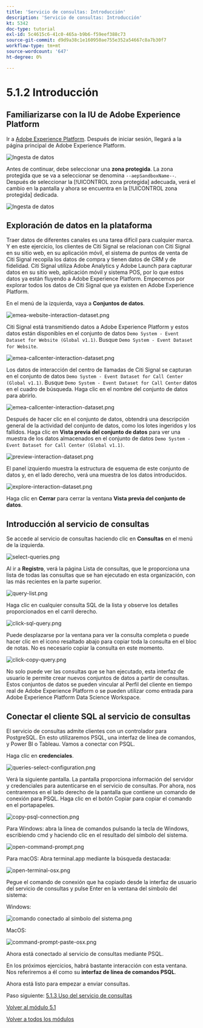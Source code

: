 ```yaml
---
title: 'Servicio de consultas: Introducción'
description: 'Servicio de consultas: Introducción'
kt: 5342
doc-type: tutorial
exl-id: 5c4615c6-41c0-465a-b9b6-f59eef388c73
source-git-commit: d9d9a38c1e160950ae755e352a54667c8a7b30f7
workflow-type: tm+mt
source-wordcount: '647'
ht-degree: 0%

---
```


# 5.1.2 Introducción

## Familiarizarse con la IU de Adobe Experience Platform

Ir a [Adobe Experience Platform](https://experience.adobe.com/platform). Después de iniciar sesión, llegará a la página principal de Adobe Experience Platform.

![Ingesta de datos](./../../../modules/datacollection/module1.2/images/home.png)

Antes de continuar, debe seleccionar una **zona protegida**. La zona protegida que se va a seleccionar se denomina ``--aepSandboxName--``. Después de seleccionar la [!UICONTROL zona protegida] adecuada, verá el cambio en la pantalla y ahora se encuentra en la [!UICONTROL zona protegida] dedicada.

![Ingesta de datos](./../../../modules/datacollection/module1.2/images/sb1.png)

## Exploración de datos en la plataforma

Traer datos de diferentes canales es una tarea difícil para cualquier marca. Y en este ejercicio, los clientes de Citi Signal se relacionan con Citi Signal en su sitio web, en su aplicación móvil, el sistema de puntos de venta de Citi Signal recopila los datos de compra y tienen datos de CRM y de fidelidad. Citi Signal utiliza Adobe Analytics y Adobe Launch para capturar datos en su sitio web, aplicación móvil y sistema POS, por lo que estos datos ya están fluyendo a Adobe Experience Platform. Empecemos por explorar todos los datos de Citi Signal que ya existen en Adobe Experience Platform.

En el menú de la izquierda, vaya a **Conjuntos de datos**.

![emea-website-interaction-dataset.png](./images/emeawebsiteinteractiondataset.png)

Citi Signal está transmitiendo datos a Adobe Experience Platform y estos datos están disponibles en el conjunto de datos `Demo System - Event Dataset for Website (Global v1.1)`. Busque `Demo System - Event Dataset for Website`.

![emea-callcenter-interaction-dataset.png](./images/emeawebsiteinteractiondataset1.png)

Los datos de interacción del centro de llamadas de Citi Signal se capturan en el conjunto de datos `Demo System - Event Dataset for Call Center (Global v1.1)`. Busque `Demo System - Event Dataset for Call Center` datos en el cuadro de búsqueda. Haga clic en el nombre del conjunto de datos para abrirlo.

![emea-callcenter-interaction-dataset.png](./images/emeacallcenterinteractiondataset.png)

Después de hacer clic en el conjunto de datos, obtendrá una descripción general de la actividad del conjunto de datos, como los lotes ingeridos y los fallidos. Haga clic en **Vista previa del conjunto de datos** para ver una muestra de los datos almacenados en el conjunto de datos `Demo System - Event Dataset for Call Center (Global v1.1)`.

![preview-interaction-dataset.png](./images/previewinteractiondataset.png)

El panel izquierdo muestra la estructura de esquema de este conjunto de datos y, en el lado derecho, verá una muestra de los datos introducidos.

![explore-interaction-dataset.png](./images/exploreinteractiondataset.png)

Haga clic en **Cerrar** para cerrar la ventana **Vista previa del conjunto de datos**.

## Introducción al servicio de consultas

Se accede al servicio de consultas haciendo clic en **Consultas** en el menú de la izquierda.

![select-queries.png](./images/selectqueries.png)

Al ir a **Registro**, verá la página Lista de consultas, que le proporciona una lista de todas las consultas que se han ejecutado en esta organización, con las más recientes en la parte superior.

![query-list.png](./images/querylist.png)

Haga clic en cualquier consulta SQL de la lista y observe los detalles proporcionados en el carril derecho.

![click-sql-query.png](./images/clicksqlquery.png)

Puede desplazarse por la ventana para ver la consulta completa o puede hacer clic en el icono resaltado abajo para copiar toda la consulta en el bloc de notas. No es necesario copiar la consulta en este momento.

![click-copy-query.png](./images/clickcopyquery.png)

No solo puede ver las consultas que se han ejecutado, esta interfaz de usuario le permite crear nuevos conjuntos de datos a partir de consultas. Estos conjuntos de datos se pueden vincular al Perfil del cliente en tiempo real de Adobe Experience Platform o se pueden utilizar como entrada para Adobe Experience Platform Data Science Workspace.

## Conectar el cliente SQL al servicio de consultas

El servicio de consultas admite clientes con un controlador para PostgreSQL. En esto utilizaremos PSQL, una interfaz de línea de comandos, y Power BI o Tableau. Vamos a conectar con PSQL.

Haga clic en **credenciales**.

![queries-select-configuration.png](./images/queriesselectconfiguration.png)

Verá la siguiente pantalla. La pantalla proporciona información del servidor y credenciales para autenticarse en el servicio de consultas. Por ahora, nos centraremos en el lado derecho de la pantalla que contiene un comando de conexión para PSQL. Haga clic en el botón Copiar para copiar el comando en el portapapeles.

![copy-psql-connection.png](./images/copypsqlconnection.png)

Para Windows: abra la línea de comandos pulsando la tecla de Windows, escribiendo cmd y haciendo clic en el resultado del símbolo del sistema.

![open-command-prompt.png](./images/opencommandprompt.png)

Para macOS: Abra terminal.app mediante la búsqueda destacada:

![open-terminal-osx.png](./images/openterminalosx.png)

Pegue el comando de conexión que ha copiado desde la interfaz de usuario del servicio de consultas y pulse Enter en la ventana del símbolo del sistema:

Windows:

![comando conectado al símbolo del sistema.png](./images/commandpromptconnected.png)

MacOS:

![command-prompt-paste-osx.png](./images/commandpromptpasteosx.png)

Ahora está conectado al servicio de consultas mediante PSQL.

En los próximos ejercicios, habrá bastante interacción con esta ventana. Nos referiremos a él como su **interfaz de línea de comandos PSQL**.

Ahora está listo para empezar a enviar consultas.

Paso siguiente: [5.1.3 Uso del servicio de consultas](./ex3.md)

[Volver al módulo 5.1](./query-service.md)

[Volver a todos los módulos](../../../overview.md)
